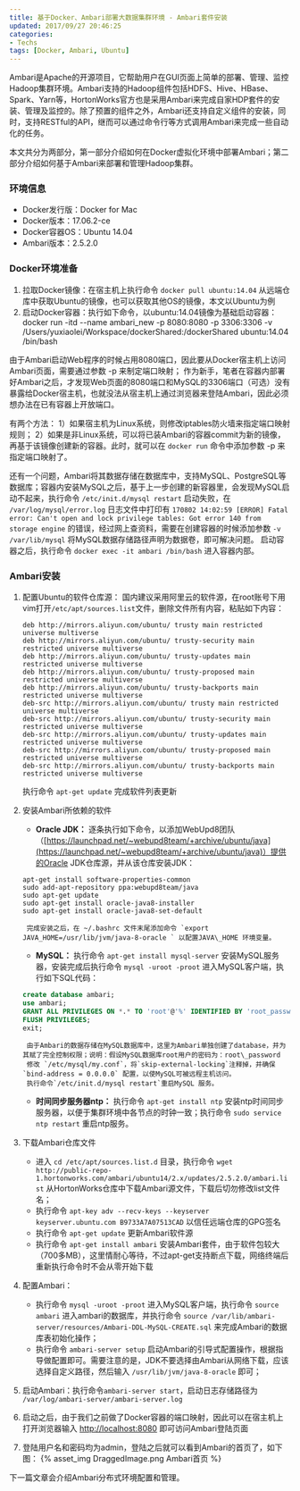 ```yaml
---
title: 基于Docker、Ambari部署大数据集群环境 - Ambari套件安装
updated: 2017/09/27 20:46:25
categories: 
- Techs
tags: [Docker, Ambari, Ubuntu]
---
```


Ambari是Apache的开源项目，它帮助用户在GUI页面上简单的部署、管理、监控Hadoop集群环境。Ambari支持的Hadoop组件包括HDFS、Hive、HBase、Spark、Yarn等，HortonWorks官方也是采用Ambari来完成自家HDP套件的安装、管理及监控的。除了预置的组件之外，Ambari还支持自定义组件的安装，同时，支持RESTful的API，继而可以通过命令行等方式调用Ambari来完成一些自动化的任务。

本文共分为两部分，第一部分介绍如何在Docker虚拟化环境中部署Ambari；第二部分介绍如何基于Ambari来部署和管理Hadoop集群。

<!-- more -->
### 环境信息
* Docker发行版：Docker for Mac
* Docker版本：17.06.2-ce
* Docker容器OS：Ubuntu 14.04
* Ambari版本：2.5.2.0

### Docker环境准备
1. 拉取Docker镜像：在宿主机上执行命令 `docker pull ubuntu:14.04` 从远端仓库中获取Ubuntu的镜像，也可以获取其他OS的镜像，本文以Ubuntu为例
2. 启动Docker容器：执行如下命令，以ubuntu:14.04镜像为基础启动容器：
		docker run -itd --name ambari_new -p 8080:8080 -p 3306:3306 -v /Users/yuxiaolei/Workspace/dockerShared:/dockerShared ubuntu:14.04 /bin/bash

由于Ambari启动Web程序的时候占用8080端口，因此要从Docker宿主机上访问Ambari页面，需要通过参数 -p 来制定端口映射；
作为新手，笔者在容器内部署好Ambari之后，才发现Web页面的8080端口和MySQL的3306端口（可选）没有暴露给Docker宿主机，也就没法从宿主机上通过浏览器来登陆Ambari，因此必须想办法在已有容器上开放端口。

有两个方法：
1）如果宿主机为Linux系统，则修改iptables防火墙来指定端口映射规则；
2）如果是非Linux系统，可以将已装Ambari的容器commit为新的镜像，再基于该镜像创建新的容器。此时，就可以在 `docker run` 命令中添加参数 -p 来指定端口映射了。

还有一个问题，Ambari将其数据存储在数据库中，支持MySQL、PostgreSQL等数据库；容器内安装MySQL之后，基于上一步创建的新容器里，会发现MySQL启动不起来，执行命令 `/etc/init.d/mysql restart` 启动失败，在 `/var/log/mysql/error.log` 日志文件中打印有 `170802 14:02:59 [ERROR] Fatal error: Can't open and lock privilege tables: Got error 140 from storage engine` 的错误，经过网上查资料，需要在创建容器的时候添加参数 `-v /var/lib/mysql` 将MySQL数据存储路径声明为数据卷，即可解决问题。
启动容器之后，执行命令 `docker exec -it ambari /bin/bash` 进入容器内部。

### Ambari安装
1. 配置Ubuntu的软件仓库源：
	国内建议采用阿里云的软件源，在root账号下用vim打开`/etc/apt/sources.list`文件，删除文件所有内容，粘贴如下内容：
	```shell
	deb http://mirrors.aliyun.com/ubuntu/ trusty main restricted universe multiverse
	deb http://mirrors.aliyun.com/ubuntu/ trusty-security main restricted universe multiverse
	deb http://mirrors.aliyun.com/ubuntu/ trusty-updates main restricted universe multiverse
	deb http://mirrors.aliyun.com/ubuntu/ trusty-proposed main restricted universe multiverse
	deb http://mirrors.aliyun.com/ubuntu/ trusty-backports main restricted universe multiverse
	deb-src http://mirrors.aliyun.com/ubuntu/ trusty main restricted universe multiverse
	deb-src http://mirrors.aliyun.com/ubuntu/ trusty-security main restricted universe multiverse
	deb-src http://mirrors.aliyun.com/ubuntu/ trusty-updates main restricted universe multiverse
	deb-src http://mirrors.aliyun.com/ubuntu/ trusty-proposed main restricted universe multiverse
	deb-src http://mirrors.aliyun.com/ubuntu/ trusty-backports main restricted universe multiverse
	```
	执行命令 `apt-get update` 完成软件列表更新

2. 安装Ambari所依赖的软件
	* **Oracle JDK：** 逐条执行如下命令，以添加WebUpd8团队（[https://launchpad.net/~webupd8team/+archive/ubuntu/java](https://launchpad.net/~webupd8team/+archive/ubuntu/java)）提供的Oracle JDK仓库源，并从该仓库安装JDK：
	```shell
	apt-get install software-properties-common
	sudo add-apt-repository ppa:webupd8team/java
	sudo apt-get update
	sudo apt-get install oracle-java8-installer
	sudo apt-get install oracle-java8-set-default
	```
		完成安装之后，在 ~/.bashrc 文件末尾添加命令 `export JAVA_HOME=/usr/lib/jvm/java-8-oracle ` 以配置JAVA\_HOME 环境变量。

	* **MySQL：** 执行命令 `apt-get install mysql-server` 安装MySQL服务器，安装完成后执行命令 `mysql -uroot -proot` 进入MySQL客户端，执行如下SQL代码：
	```sql
	create database ambari;
	use ambari;
	GRANT ALL PRIVILEGES ON *.* TO 'root'@'%' IDENTIFIED BY 'root_password' WITH GRANT OPTION;
	FLUSH PRIVILEGES;
	exit;
	```
		由于Ambari的数据存储在MySQL数据库中，这里为Ambari单独创建了database，并为其赋了完全控制权限；说明：假设MySQL数据库root用户的密码为：root\_password
		修改 `/etc/mysql/my.conf`，将`skip-external-locking`注释掉，并确保 `bind-address = 0.0.0.0` 配置，以使MySQL可被远程主机访问。
		执行命令`/etc/init.d/mysql restart`重启MySQL 服务。

	* **时间同步服务器ntp：** 执行命令 `apt-get install ntp`  安装ntp时间同步服务器，以便于集群环境中各节点的时钟一致；执行命令 `sudo service ntp restart`  重启ntp服务。

3. 下载Ambari仓库文件
	* 进入 `cd /etc/apt/sources.list.d` 目录，执行命令 `wget http://public-repo-1.hortonworks.com/ambari/ubuntu14/2.x/updates/2.5.2.0/ambari.list` 从HortonWorks仓库中下载Ambari源文件，下载后切勿修改list文件名；
	* 执行命令 `apt-key adv --recv-keys --keyserver keyserver.ubuntu.com B9733A7A07513CAD` 以信任远端仓库的GPG签名
	* 执行命令 `apt-get update` 更新Ambari软件源
	* 执行命令 `apt-get install ambari` 安装Ambari套件，由于软件包较大（700多MB），这里情耐心等待，不过apt-get支持断点下载，网络终端后重新执行命令时不会从零开始下载
4. 配置Ambari：
	* 执行命令 `mysql -uroot -proot` 进入MySQL客户端，执行命令 `source ambari` 进入ambari的数据库，并执行命令 `source /var/lib/ambari-server/resources/Ambari-DDL-MySQL-CREATE.sql` 来完成Ambari的数据库表初始化操作；
	* 执行命令 `ambari-server setup` 启动Ambari的引导式配置操作，根据指导做配置即可。需要注意的是，JDK不要选择由Ambari从网络下载，应该选择自定义路径，然后输入 `/usr/lib/jvm/java-8-oracle`  即可；
5. 启动Ambari：执行命令`ambari-server start`，启动日志存储路径为 `/var/log/ambari-server/ambari-server.log`
6. 启动之后，由于我们之前做了Docker容器的端口映射，因此可以在宿主机上打开浏览器输入 [http://localhost:8080](http://localhost:8080/ "http://localhost:8080") 即可访问Ambari登陆页面
7. 登陆用户名和密码均为admin，登陆之后就可以看到Ambari的首页了，如下图：
	{% asset_img DraggedImage.png Ambari首页 %}
	

下一篇文章会介绍Ambari分布式环境配置和管理。
